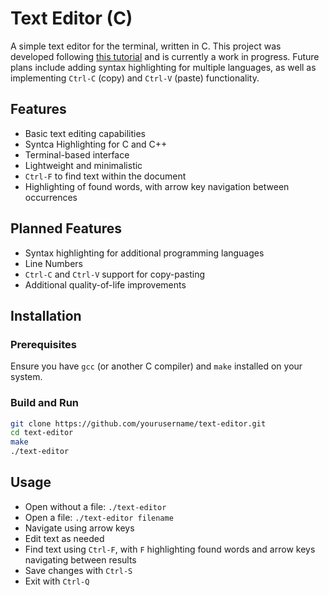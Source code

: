 # Text Editor (C)

A simple text editor for the terminal, written in C. This project was developed following [this tutorial](https://viewsourcecode.org/snaptoken/kilo/index.html) and is currently a work in progress. Future plans include adding syntax highlighting for multiple languages, as well as implementing `Ctrl-C` (copy) and `Ctrl-V` (paste) functionality.

## Features
- Basic text editing capabilities
- Syntca Highlighting for C and C++
- Terminal-based interface
- Lightweight and minimalistic
- `Ctrl-F` to find text within the document
- Highlighting of found words, with arrow key navigation between occurrences

## Planned Features
- Syntax highlighting for additional programming languages
- Line Numbers
- `Ctrl-C` and `Ctrl-V` support for copy-pasting
- Additional quality-of-life improvements

## Installation
### Prerequisites
Ensure you have `gcc` (or another C compiler) and `make` installed on your system.

### Build and Run
```sh
git clone https://github.com/yourusername/text-editor.git
cd text-editor
make
./text-editor
```

## Usage
- Open without a file: `./text-editor`
- Open a file: `./text-editor filename`
- Navigate using arrow keys
- Edit text as needed
- Find text using `Ctrl-F`, with `F` highlighting found words and arrow keys navigating between results
- Save changes with `Ctrl-S`
- Exit with `Ctrl-Q`
